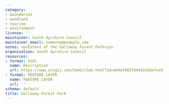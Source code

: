 ```yaml
---
category:
- boundaries
- woodland
- tourism
- environment
license: ''
maintainer: South Ayrshire Council
maintainer_email: someone@example.com
notes: <p>Extent of the Galloway Forest Park</p>
organization: South Ayrshire Council
resources:
- format: html
  name: Description
  url: https://www.arcgis.com/home/item.html?id=e64ef903744442a5befce9fb19a64e53
- format: FEATURE LAYER
  name: FEATURE LAYER
  url: ''
schema: default
title: Galloway Forest Park
---
```

